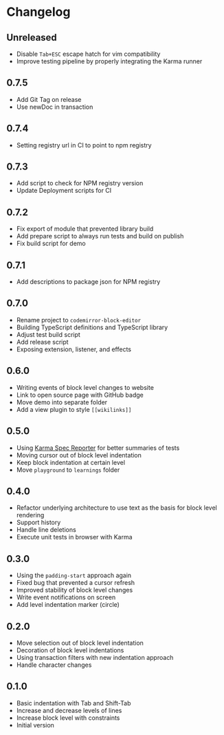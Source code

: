 # Changelog

## Unreleased

- Disable `Tab+ESC` escape hatch for vim compatibility
- Improve testing pipeline by properly integrating the Karma runner

## 0.7.5

- Add Git Tag on release
- Use newDoc in transaction

## 0.7.4

- Setting registry url in CI to point to npm registry

## 0.7.3

- Add script to check for NPM registry version
- Update Deployment scripts for CI

## 0.7.2

- Fix export of module that prevented library build
- Add prepare script to always run tests and build on publish
- Fix build script for demo

## 0.7.1

- Add descriptions to package json for NPM registry

## 0.7.0

- Rename project to `codemirror-block-editor`
- Building TypeScript definitions and TypeScript library
- Adjust test build script
- Add release script
- Exposing extension, listener, and effects

## 0.6.0

- Writing events of block level changes to website
- Link to open source page with GitHub badge
- Move demo into separate folder
- Add a view plugin to style `[[wikilinks]]`

## 0.5.0

- Using [Karma Spec Reporter](https://www.npmjs.com/package/karma-spec-reporter) for better summaries of tests
- Moving cursor out of block level indentation
- Keep block indentation at certain level
- Move `playground` to `learnings` folder

## 0.4.0

- Refactor underlying architecture to use text as the basis for block level rendering
- Support history
- Handle line deletions
- Execute unit tests in browser with Karma

## 0.3.0

- Using the `padding-start` approach again
- Fixed bug that prevented a cursor refresh
- Improved stability of block level changes
- Write event notifications on screen
- Add level indentation marker (circle)

## 0.2.0

- Move selection out of block level indentation
- Decoration of block level indentations
- Using transaction filters with new indentation approach
- Handle character changes

## 0.1.0

- Basic indentation with Tab and Shift-Tab
- Increase and decrease levels of lines
- Increase block level with constraints
- Initial version
